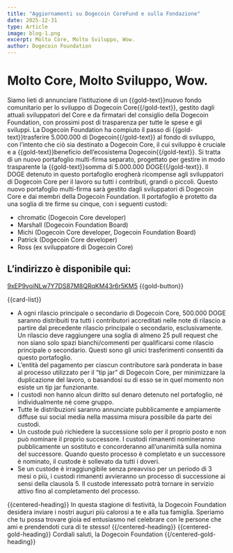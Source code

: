 ```yaml
---
title: "Aggiornamenti su Dogecoin CoreFund e sulla Fondazione"
date: 2025-12-31
type: Article
image: blog-1.png
excerpt: Molto Core, Molto Sviluppo, Wow.
author: Dogecoin Foundation
---
```


# Molto Core, Molto Sviluppo, Wow.

Siamo lieti di annunciare l’istituzione di un {{gold-text}}nuovo fondo comunitario per lo sviluppo di Dogecoin Core{{/gold-text}}, gestito dagli attuali sviluppatori del Core e da firmatari del consiglio della Dogecoin Foundation, con prossimi post di trasparenza per tutte le spese e gli sviluppi. La Dogecoin Foundation ha compiuto il passo di {{gold-text}}trasferire 5.000.000 di Dogecoin{{/gold-text}} al fondo di sviluppo, con l’intento che ciò sia destinato a Dogecoin Core, il cui sviluppo è cruciale e a {{gold-text}}beneficio dell’ecosistema Dogecoin{{/gold-text}}.
Si tratta di un nuovo portafoglio multi-firma separato, progettato per gestire in modo trasparente la {{gold-text}}somma di 5.000.000 DOGE{{/gold-text}}. Il DOGE detenuto in questo portafoglio erogherà ricompense agli sviluppatori di Dogecoin Core per il lavoro su tutti i contributi, grandi o piccoli. Questo nuovo portafoglio multi-firma sarà gestito dagli sviluppatori di Dogecoin Core e dai membri della Dogecoin Foundation. Il portafoglio è protetto da una soglia di tre firme su cinque, con i seguenti custodi:

- chromatic (Dogecoin Core developer)
- Marshall (Dogecoin Foundation Board)
- Michi (Dogecoin Core developer, Dogecoin Foundation Board)
- Patrick (Dogecoin Core developer)
- Ross (ex sviluppatore di Dogecoin Core)

## L’indirizzo è disponibile qui:

[9xEP9voiNLw7Y7DS87M8QRqKM43r6r5KM5](https://foundation.dogecoin.com) {{gold-button}}

{{card-list}}
  - A ogni rilascio principale o secondario di Dogecoin Core, 500.000 DOGE saranno distribuiti tra tutti i contributori accreditati nelle note di rilascio a partire dal precedente rilascio principale o secondario, esclusivamente. Un rilascio deve raggiungere una soglia di almeno 25 pull request che non siano solo spazi bianchi/commenti per qualificarsi come rilascio principale o secondario. Questi sono gli unici trasferimenti consentiti da questo portafoglio.
  - L’entità del pagamento per ciascun contributore sarà ponderata in base al processo utilizzato per il “tip jar” di Dogecoin Core, per minimizzare la duplicazione del lavoro, o basandosi su di esso se in quel momento non esiste un tip jar funzionante.
  - I custodi non hanno alcun diritto sul denaro detenuto nel portafoglio, né individualmente né come gruppo.
  - Tutte le distribuzioni saranno annunciate pubblicamente e ampiamente diffuse sui social media nella massima misura possibile da parte dei custodi.
  - Un custode può richiedere la successione solo per il proprio posto e non può nominare il proprio successore. I custodi rimanenti nomineranno pubblicamente un sostituto e concorderanno all’unanimità sulla nomina del successore. Quando questo processo è completato e un successore è nominato, il custode è sollevato da tutti i doveri.
  - Se un custode è irraggiungibile senza preavviso per un periodo di 3 mesi o più, i custodi rimanenti avvieranno un processo di successione ai sensi della clausola 5. Il custode interessato potrà tornare in servizio attivo fino al completamento del processo.



{{centered-heading}}
In questa stagione di festività, la Dogecoin Foundation desidera inviare i nostri auguri più calorosi a te e alla tua famiglia. Speriamo che tu possa trovare gioia ed entusiasmo nel celebrare con le persone che ami e prendendoti cura di te stesso!
{{/centered-heading}}
{{centered-gold-heading}}
Cordiali saluti, la Dogecoin Foundation
{{/centered-gold-heading}}


